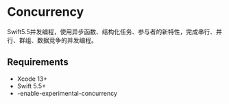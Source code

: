 # Concurrency

Swift5.5并发编程，使用异步函数、结构化任务、参与者的新特性，完成串行、并行、群组、数据竞争的并发编程。

## Requirements

- Xcode 13+
- Swift 5.5+
- -enable-experimental-concurrency
